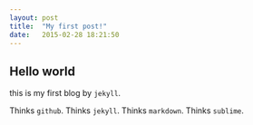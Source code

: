 ```yaml
---
layout: post
title:  "My first post!"
date:   2015-02-28 18:21:50
---
```

## Hello world

this is my first blog by `jekyll`.

Thinks `github`.
Thinks `jekyll`.
Thinks `markdown`.
Thinks `sublime`.
